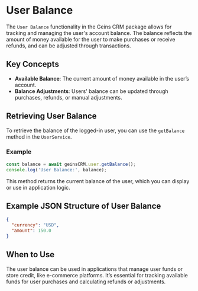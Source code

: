 # User Balance

The `User Balance` functionality in the Geins CRM package allows for tracking and managing the user's account balance. The balance reflects the amount of money available for the user to make purchases or receive refunds, and can be adjusted through transactions.

## Key Concepts

- **Available Balance**: The current amount of money available in the user’s account.
- **Balance Adjustments**: Users' balance can be updated through purchases, refunds, or manual adjustments.

## Retrieving User Balance

To retrieve the balance of the logged-in user, you can use the `getBalance` method in the `UserService`.

### Example

```typescript
const balance = await geinsCRM.user.getBalance();
console.log('User Balance:', balance);
```

This method returns the current balance of the user, which you can display or use in application logic.

## Example JSON Structure of User Balance

```json
{
  "currency": "USD",
  "amount": 150.0
}
```

## When to Use

The user balance can be used in applications that manage user funds or store credit, like e-commerce platforms. It’s essential for tracking available funds for user purchases and calculating refunds or adjustments.
